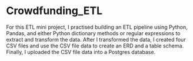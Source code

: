 # Crowdfunding_ETL

For this ETL mini project, I practised building an ETL pipeline using Python, Pandas, and either Python dictionary methods or regular expressions to extract and transform the data. After I transformed the data, I created four CSV files and use the CSV file data to create an ERD and a table schema. Finally, I uploaded the CSV file data into a Postgres database.
